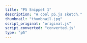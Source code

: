 ```yaml
---
title: "P5 Snippet 1"
description: "A cool p5.js sketch."
thumbnail: "thumbnail.jpg"
script_original: "original.js"
script_converted: "converted.js"
type: "p5"
---
```

